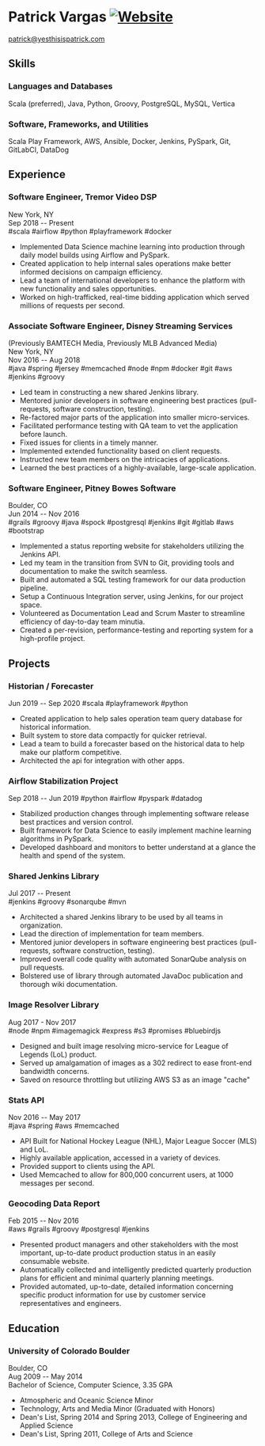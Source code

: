 Patrick Vargas [![Website](https://img.shields.io/badge/yes-this_is_patrick-00A5C9.svg)](http://www.yesthisispatrick.com)
==============

patrick@yesthisispatrick.com

Skills
------

### Languages and Databases ###
Scala (preferred), Java, Python, Groovy, PostgreSQL, MySQL, Vertica

### Software, Frameworks, and Utilities ###
Scala Play Framework, AWS, Ansible, Docker, Jenkins, PySpark, Git, GitLabCI, DataDog

Experience
----------

### Software Engineer, Tremor Video DSP ###
New York, NY  
Sep 2018 -- Present  
#scala #airflow #python #playframework #docker
*   Implemented Data Science machine learning into production through daily model builds using Airflow and PySpark.
*   Created application to help internal sales operations make better informed decisions on campaign efficiency.
*   Lead a team of international developers to enhance the platform with new functionality and sales opportunities.
*   Worked on high-trafficked, real-time bidding application which served millions of requests per second.

### Associate Software Engineer, Disney Streaming Services ###
(Previously BAMTECH Media, Previously MLB Advanced Media)  
New York, NY  
Nov 2016 -- Aug 2018  
#java #spring #jersey #memcached #node #npm #docker #git #aws #jenkins #groovy
*   Led team in constructing a new shared Jenkins library.
*   Mentored junior developers in software engineering best practices (pull-requests, software construction, testing).
*   Re-factored major parts of the application into smaller micro-services.
*   Facilitated performance testing with QA team to vet the application before launch.
*   Fixed issues for clients in a timely manner.
*   Implemented extended functionality based on client requests.
*   Instructed new team members on the intricacies of applications.
*   Learned the best practices of a highly-available, large-scale application.

### Software Engineer, Pitney Bowes Software ###
Boulder, CO  
Jun 2014 -- Nov 2016  
#grails #groovy #java #spock #postgresql #jenkins #git #gitlab #aws #bootstrap
*   Implemented a status reporting website for stakeholders utilizing the Jenkins API.
*   Led my team in the transition from SVN to Git, providing tools and documentation to make the switch seamless.
*   Built and automated a SQL testing framework for our data production pipeline.
*   Setup a Continuous Integration server, using Jenkins, for our project space.
*   Volunteered as Documentation Lead and Scrum Master to streamline efficiency of day-to-day team minutia.
*   Created a per-revision, performance-testing and reporting system for a high-profile project.

Projects
--------

### Historian / Forecaster ###
Jun 2019 -- Sep 2020
#scala #playframework #python
*   Created application to help sales operation team query database for historical information.
*   Built system to store data compactly for quicker retrieval.
*   Lead a team to build a forecaster based on the historical data to help make our platform competitive.
*   Architected the api for integration with other apps.

### Airflow Stabilization Project ###
Sep 2018 -- Jun 2019
#python #airflow #pyspark #datadog
*   Stabilized production changes through implementing software release best practices and version control.
*   Built framework for Data Science to easily implement machine learning algorithms in PySpark.
*   Developed dashboard and monitors to better understand at a glance the health and spend of the system. 

### Shared Jenkins Library ###  
Jul 2017 -- Present  
#jenkins #groovy #sonarqube #mvn  
*   Architected a shared Jenkins library to be used by all teams in organization.
*   Lead the direction of implementation for team members.
*   Mentored junior developers in software engineering best practices (pull-requests, software construction, testing).
*   Improved overall code quality with automated SonarQube analysis on pull requests. 
*   Bolstered use of library through automated JavaDoc publication and thorough wiki documentation.

### Image Resolver Library ###  
Aug 2017 - Nov 2017  
#node #npm #imagemagick #express #s3 #promises #bluebirdjs  
*   Designed and built image resolving micro-service for League of Legends (LoL) product.
*   Served up amalgamation of images as a 302 redirect to ease front-end bandwidth concerns.
*   Saved on resource throttling but utilizing AWS S3 as an image "cache"

### Stats API ###  
Nov 2016 -- May 2017  
#java #spring #aws #memcached  
*   API Built for National Hockey League (NHL), Major League Soccer (MLS) and LoL.
*   Highly available application, accessed in a variety of devices.
*   Provided support to clients using the API.
*   Used Memcached to allow for 800,000 concurrent users, at 1000 messages per second.

### Geocoding Data Report ###
Feb 2015 -- Nov 2016  
#aws #grails #groovy #postgresql #jenkins
*   Presented product managers and other stakeholders with the most important, up-to-date product production status in an easily consumable website.
*   Automatically collected and intelligently predicted quarterly production plans for efficient and minimal quarterly planning meetings.
*   Provided automated, up-to-date, detailed information concerning specific product information for use by customer service representatives and engineers.

Education
---------

### University of Colorado Boulder ###
Boulder, CO  
Aug 2009 -- May 2014  
Bachelor of Science, Computer Science, 3.35 GPA
*   Atmospheric and Oceanic Science Minor
*   Technology, Arts and Media Minor (Graduated with Honors)
*   Dean's List, Spring 2014 and Spring 2013, College of Engineering and Applied Science
*   Dean's List, Spring 2011, College of Arts and Science
